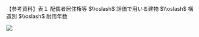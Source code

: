 【参考資料】表１ 配偶者居住権等 $\\oslash$ 評価で用いる建物 $\\oslash$ 構造別 $\\oslash$ 耐用年数

![](https://www.nta.go.jp/tmp/2e53cc71-8c18-43f2-9dfc-0ec120293298/images/458685151b63f013d73a54da53dcdec0b944ac08924c60bd47ca5c031cd4ba20.jpg)
